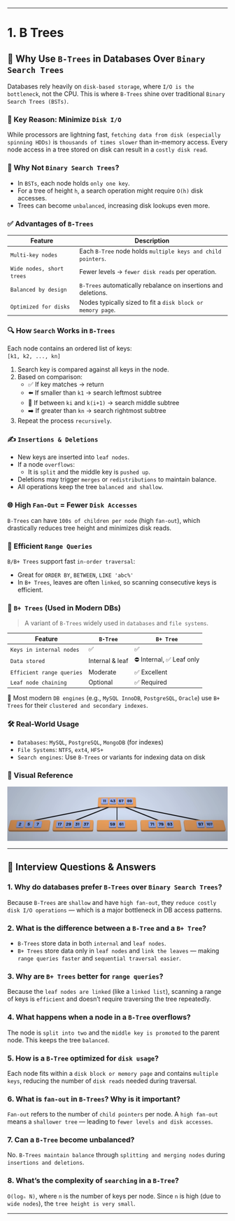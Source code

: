 
---

# 1. B Trees

## 🌳 Why Use `B-Trees` in Databases Over `Binary Search Trees`

Databases rely heavily on `disk-based storage`, where `I/O is the bottleneck`, not the CPU. This is where `B-Trees` shine over traditional `Binary Search Trees (BSTs)`.

### 🚀 Key Reason: Minimize `Disk I/O`

While processors are lightning fast, `fetching data from disk (especially spinning HDDs)` is `thousands of times slower` than in-memory access. Every node access in a tree stored on disk can result in a `costly disk read`.

### 🤔 Why Not `Binary Search Trees`?

- In `BSTs`, each node holds `only one key`.
- For a tree of height `h`, a search operation might require `O(h)` disk accesses.
- Trees can become `unbalanced`, increasing disk lookups even more.

### ✅ Advantages of `B-Trees`

| Feature                  | Description |
|--------------------------|-------------|
| `Multi-key nodes`      | Each `B-Tree` node holds `multiple keys and child pointers`. |
| `Wide nodes, short trees` | Fewer levels → `fewer disk reads` per operation. |
| `Balanced by design`   | `B-Trees` automatically rebalance on insertions and deletions. |
| `Optimized for disks`  | Nodes typically sized to fit a `disk block or memory page`. |

### 🔍 How `Search` Works in `B-Trees`

Each node contains an ordered list of keys:  
`[k1, k2, ..., kn]`

1. Search key is compared against all keys in the node.
2. Based on comparison:
   - ✅ If key matches → return
   - ⬅️ If smaller than `k1` → search leftmost subtree
   - 🔀 If between `ki` and `k(i+1)` → search middle subtree
   - ➡️ If greater than `kn` → search rightmost subtree
3. Repeat the process `recursively`.

### ✍️ `Insertions & Deletions`

- New keys are inserted into `leaf nodes`.
- If a node `overflows`:
  - It is `split` and the middle key is `pushed up`.
- Deletions may trigger `merges` or `redistributions` to maintain balance.
- All operations keep the tree `balanced and shallow`.

### 🌐 High `Fan-Out` = Fewer `Disk Accesses`

`B-Trees` can have `100s of children per node` (high `fan-out`), which drastically reduces tree height and minimizes disk reads.

### 🔎 Efficient `Range Queries`

`B/B+ Trees` support fast `in-order traversal`:
- Great for `ORDER BY`, `BETWEEN`, `LIKE 'abc%'`
- In `B+ Trees`, leaves are often `linked`, so scanning consecutive keys is efficient.

### 🌳 `B+ Trees` (Used in Modern DBs)

> A variant of `B-Trees` widely used in `databases` and `file systems`.

| Feature                | `B-Tree`      | `B+ Tree`     |
|------------------------|---------------|---------------|
| `Keys in internal nodes` | ✅         | ✅            |
| `Data stored`        | Internal & leaf | ⛔ Internal, ✅ Leaf only |
| `Efficient range queries` | Moderate | ✅ Excellent   |
| `Leaf node chaining` | Optional      | ✅ Required    |

🧠 Most modern `DB engines` (e.g., `MySQL InnoDB`, `PostgreSQL`, `Oracle`) use `B+ Trees` for their `clustered and secondary indexes`.

### 🛠 Real-World Usage

- `Databases`: `MySQL`, `PostgreSQL`, `MongoDB` (for indexes)
- `File Systems`: `NTFS`, `ext4`, `HFS+`
- `Search engines`: Use `B-Trees` or variants for indexing data on disk

### 📌 Visual Reference  
![B Tree](./images/b-tree.png)

---

## 🧠 Interview Questions & Answers

### 1. **Why do databases prefer `B-Trees` over `Binary Search Trees`?**
Because `B-Trees` are `shallow` and have `high fan-out`, they `reduce costly disk I/O operations` — which is a major bottleneck in DB access patterns.

### 2. **What is the difference between a `B-Tree` and a `B+ Tree`?**  
- `B-Trees` store data in both `internal` and `leaf nodes`.  
- `B+ Trees` store data only in `leaf nodes` and `link the leaves` — making `range queries faster` and `sequential traversal easier`.

### 3. **Why are `B+ Trees` better for `range queries`?**  
Because the `leaf nodes are linked` (like a `linked list`), scanning a range of keys is `efficient` and doesn’t require traversing the tree repeatedly.

### 4. **What happens when a node in a `B-Tree` overflows?**  
The node is `split into two` and the `middle key is promoted` to the parent node. This keeps the tree `balanced`.

### 5. **How is a `B-Tree` optimized for `disk usage`?**  
Each node fits within a `disk block or memory page` and contains `multiple keys`, reducing the number of `disk reads` needed during traversal.

### 6. **What is `fan-out` in `B-Trees`? Why is it important?**  
`Fan-out` refers to the number of `child pointers` per node. A `high fan-out` means a `shallower tree` — leading to `fewer levels and disk accesses`.

### 7. **Can a `B-Tree` become unbalanced?**  
No. `B-Trees maintain balance` through `splitting and merging nodes` during `insertions and deletions`.

### 8. **What’s the complexity of `searching` in a `B-Tree`?**  
`O(logₙ N)`, where `n` is the number of keys per node. Since `n` is high (due to `wide nodes`), the `tree height is very small`.

---

